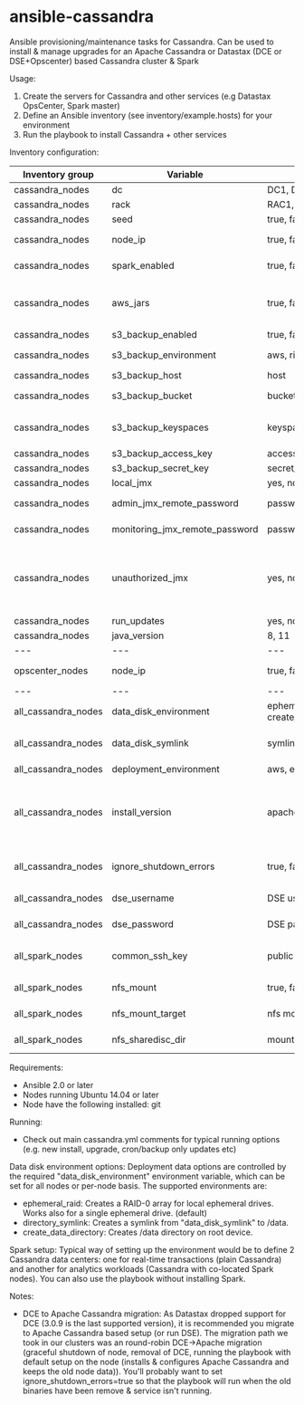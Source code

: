 # ansible-cassandra

Ansible provisioning/maintenance tasks for Cassandra. Can be used to install & manage upgrades for an Apache Cassandra or Datastax (DCE or DSE+Opscenter) based Cassandra cluster & Spark

Usage:

1. Create the servers for Cassandra and other services (e.g Datastax OpsCenter, Spark master)
2. Define an Ansible inventory (see inventory/example.hosts) for your environment
3. Run the playbook to install Cassandra + other services

Inventory configuration:

 Inventory group     | Variable                       | Options                                                  | Default        | Description                                                                                                     
---------------------|--------------------------------|----------------------------------------------------------|----------------|-----------------------------------------------------------------------------------------------------------------
 cassandra_nodes     | dc                             | DC1, DC2, ...                                            | -              | data center of node                                                                                             
 cassandra_nodes     | rack                           | RAC1, RAC2, ...                                          | -              | rack of node                                                                                                    
 cassandra_nodes     | seed                           | true, false                                              | -              | is the node a seed                                                                                              
 cassandra_nodes     | node_ip                        | true, false                                              | -              | IP for internal cluster communications                                                                          
 cassandra_nodes     | spark_enabled                  | true, false                                              | false          | enable Spark on node (DSE only)                                                                                 
 cassandra_nodes     | aws_jars                       | true, false                                              | false          | download jars for aws sdk and hadoop ( required for writing to s3 directly from spark)                          
 cassandra_nodes     | s3_backup_enabled              | true, false                                              | false          | enable S3 backups                                                                                               
 cassandra_nodes     | s3_backup_environment          | aws, riakcs                                              | -              | environment for S3 backups                                                                                      
 cassandra_nodes     | s3_backup_host                 | host                                                     | -              | S3 host (for non-AWS)                                                                                           
 cassandra_nodes     | s3_backup_bucket               | bucket                                                   | -              | S3 bucket where to store backups                                                                                
 cassandra_nodes     | s3_backup_keyspaces            | keyspace,keyspace,...                                    | -              | Cassandra keyspaces to backup (comma separated)                                                                 
 cassandra_nodes     | s3_backup_access_key           | access_key                                               | -              | S3 access key                                                                                                   
 cassandra_nodes     | s3_backup_secret_key           | secret_key                                               | -              | S3 secret key                                                                                                   
 cassandra_nodes     | local_jmx                      | yes, no                                                  | yes            | JMX local only                                                                                                  
 cassandra_nodes     | admin_jmx_remote_password      | password                                                 | -              | JMX password for admin (readwrite)                                                                              
 cassandra_nodes     | monitoring_jmx_remote_password | password                                                 | -              | JMX password for monitoring (readonly)                                                                          
 cassandra_nodes     | unauthorized_jmx               | yes, no                                                  | no             | allow unauthorized access, careful with this one! local_jmx=no and unauthorized_jmx=no will require password for local connections as well
 cassandra_nodes     | run_updates                    | yes, no                                                  | yes            | allow skipping apt updates 
 cassandra_nodes     | java_version                   | 8, 11                                                                   | 8              | OpenJDK version to install 
---                 | ---                            | ---                                                      | ---            
 opscenter_nodes     | node_ip                        | true, false                                              | -              | IP for internal cluster communications                                                                          
 ---                 | ---                            | ---                                                      | ---            
 all_cassandra_nodes | data_disk_environment          | ephemeral_raid, directory_symlink, create_data_directory,ephemeral_nvme | ephemeral_raid | data disk options                                                                                               
 all_cassandra_nodes | data_disk_symlink              | symlink name                                             | -              | name of symlink when using "directory_symlink" data_disk_environment                                            
 all_cassandra_nodes | deployment_environment         | aws, euca                                                | -              | environment for installation                                                                                    
 all_cassandra_nodes | install_version                | apache, dce, dse                                         | -              | Cassandra to install (apache=Apache Cassandra, dce=Datastax Community Edition, dse=Datastax Enterprise Edition) 
 all_cassandra_nodes | ignore_shutdown_errors         | true, false                                              | false          | Should we ignore errors with graceful node shutdown                                                             
 all_cassandra_nodes | dse_username                   | DSE username                                             | -              | DSE username (only for DSE install)                                                                             
 all_cassandra_nodes | dse_password                   | DSE password                                             | -              | DSE password (only for DSE install)                                                                             
 all_spark_nodes     | common_ssh_key                 | public ssh key                                           | -              | add a common pre-existing ssh key for easier node management                                                    
 all_spark_nodes     | nfs_mount                      | true, false                                              | false          | is there an NFS mount to add to the spark instances                                                             
 all_spark_nodes     | nfs_mount_target               | nfs mount target address:/dir                            | -              | nfs mount target, ie: 192.168.1.66:/shared_data                                                                 
 all_spark_nodes     | nfs_sharedisc_dir              | mount local directory name                               | -              | local directory to use fo nfs mount, ie: shared_disc                                                            

Requirements:

- Ansible 2.0 or later
- Nodes running Ubuntu 14.04 or later
- Node have the following installed: git

Running:

- Check out main cassandra.yml comments for typical running options (e.g. new install, upgrade, cron/backup only updates etc)

Data disk environment options:
Deployment data options are controlled by the required "data_disk_environment" environment variable, which can be set for all nodes or per-node basis.
The supported environments are:

- ephemeral_raid: Creates a RAID-0 array for local ephemeral drives. Works also for a single ephemeral drive. (default)
- directory_symlink: Creates a symlink from "data_disk_symlink" to /data.
- create_data_directory: Creates /data directory on root device.

Spark setup:
Typical way of setting up the environment would be to define 2 Cassandra data centers: one for real-time transactions (plain Cassandra) and
another for analytics workloads (Cassandra with co-located Spark nodes). You can also use the playbook without installing Spark.

Notes:

- DCE to Apache Cassandra migration: As Datastax dropped support for DCE (3.0.9 is the last supported version), it is recommended you migrate to
  Apache Cassandra based setup (or run DSE). The migration path we took in our clusters was an round-robin DCE->Apache migration (graceful shutdown of node, removal of DCE, running the playbook with default setup on the node (installs &
  configures Apache Cassandra and keeps the old node data)). You'll probably want to set
  ignore_shutdown_errors=true so that the playbook will run when the old binaries have been remove & service isn't running.
